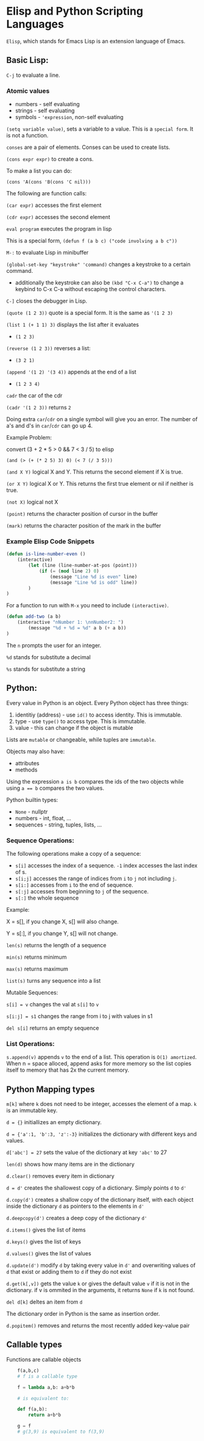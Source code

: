 # Elisp and Python Scripting Languages

`Elisp`, which stands for Emacs Lisp is an extension language of Emacs.

## Basic Lisp: 

`C-j` to evaluate a line.

### Atomic values

* numbers - self evaluating
* strings - self evaluating
* symbols - `'expression`, non-self evaluating

`(setq variable value)`, sets a variable to a value. This is a `special form`. It is not a function.

`conses` are a pair of elements. Conses can be used to create lists.

`(cons expr expr)` to create a cons.

To make a list you can do:

`(cons 'A(cons 'B(cons 'C nil)))`

The following are function calls:

`(car expr)` accesses the first element

`(cdr expr)` accesses the second element

`eval program` executes the program in lisp


This is a special form, `(defun f (a b c) ("code involving a b c"))`

`M-:` to evaluate Lisp in minibuffer

`(global-set-key "keystroke" 'command)` changes a keystroke to a certain command.

* additionally the keystroke can also be `(kbd "C-x C-a")` to change a keybind to C-x C-a without escaping the control characters.

`C-]` closes the debugger in Lisp.

`(quote (1 2 3))` quote is a special form. It is the same as `'(1 2 3)`

`(list 1 (+ 1 1) 3)` displays the list after it evaluates

* `(1 2 3)`

`(reverse (1 2 3))` reverses a list:

* `(3 2 1)`

`(append '(1 2) '(3 4))` appends at the end of a list

* `(1 2 3 4)`

`cadr` the car of the cdr

`(cadr '(1 2 3))` returns `2`

Doing extra `car`/`cdr` on a single symbol will give you an error. The number of a's and d's in `car`/`cdr` can go up 4.

Example Problem:

convert (3 + 2 * 5 > 0 && 7 < 3 / 5) to elisp

`(and (> (+ (* 2 5) 3) 0) (< 7 (/ 3 5)))`

`(and X Y)` logical X and Y. This returns the second element if X is true.

`(or X Y)` logical X or Y. This returns the first true element or nil if neither is true.

`(not X)` logical not X

`(point)` returns the character position of cursor in the buffer

`(mark)` returns the character position of the mark in the buffer

### Example Elisp Code Snippets

```lisp
(defun is-line-number-even ()
    (interactive)
        (let (line (line-number-at-pos (point)))
            (if (= (mod line 2) 0)
                (message "Line %d is even" line)
                (message "Line %d is odd" line))
        )
)
```

For a function to run with `M-x` you need to include `(interactive)`.

```lisp
(defun add-two (a b)
    (interactive "nNumber 1: \nnNumber2: ")
        (message "%d + %d = %d" a b (+ a b))
)
```

The `n` prompts the user for an integer.

`%d` stands for substitute a decimal

`%s` stands for substitute a string

## Python:

Every value in Python is an object. Every Python object has three things:

1. identitiy (address) - use `id()` to access identity. This is immutable.
2. type - use `type()` to access type. This is immutable.
3. value - this can change if the object is mutable

Lists are `mutable` or changeable, while tuples are `immutable`.

Objects may also have:

* attributes
* methods

Using the expression `a is b` compares the ids of the two objects while using `a == b` compares the two values.

Python builtin types:

* `None` - nullptr
* numbers - int, float, ...
* sequences - string, tuples, lists, ...

### Sequence Operations:

The following operations make a copy of a sequence:

* `s[i]` accesses the index of a sequence. `-1` index accesses the last index of s.
* `s[i;j]` accesses the range of indices from `i` to `j` not including `j`.
* `s[i:]` accesses from `i` to the end of sequence.
* `s[:j]` accesses from beginning to `j` of the sequence.
* `s[:]` the whole sequence

Example:

X = s[], if you change X, s[] will also change.

Y = s[:], if you change Y, s[] will not change.

`len(s)` returns the length of a sequence

`min(s)` returns minimum

`max(s)` returns maximum

`list(s)` turns any sequence into a list

Mutable Sequences:

`s[i] = v` changes the val at `s[i]` to `v`

`s[i:j] = s1` changes the range from i to j with values in s1

`del s[i]` returns an empty sequence

### List Operations:

`s.append(v)` appends `v` to the end of a list. This operation is `O(1) amortized`. When n = space alloced, append asks for more memory so the list copies itself to memory that has 2x the current memory.

## Python Mapping types

`m[k]` where `k` does not need to be integer, accesses the element of a map. `k` is an immutable key.

`d = {}` initiallizes an empty dictionary.

`d = {'a':1, 'b':3, 'z':-3}` initializes the dictionary with different keys and values.

`d['abc'] = 27` sets the value of the dictionary at key `'abc'` to 27

`len(d)` shows how many items are in the dictionary

`d.clear()` removes every item in dictionary

`d = d'` creates the shallowest copy of a dictionary. Simply points `d` to `d'`

`d.copy(d')` creates a shallow copy of the dictionary itself, with each object inside the dictionary `d` as pointers to the elements in `d'`

`d.deepcopy(d')` creates a deep copy of the dictionary `d'`

`d.items()` gives the list of items

`d.keys()` gives the list of keys

`d.values()` gives the list of values

`d.update(d')` modify `d` by taking every value in `d'` and overwriting values of `d` that exist or adding them to `d` if they do not exist

`d.get(k[,v])` gets the value `k` or gives the default value `v` if it is not in the dictionary. if v is ommited in the arguments, it returns `None` if `k` is not found.

`del d[k]` deltes an item from `d`

The dictionary order in Python is the same as insertion order.

`d.popitem()` removes and returns the most recently added key-value pair

## Callable types

Functions are callable objects

```python
    f(a,b,c)
    # f is a callable type

    f = lambda a,b: a+b*b

    # is equivalent to:

    def f(a,b):
        return a+b*b

    g = f
    # g(3,9) is equivalent to f(3,9)
```

